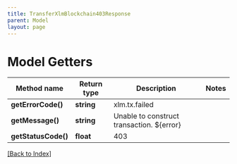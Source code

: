 ```yaml
---
title: TransferXlmBlockchain403Response
parent: Model
layout: page
---
```


# Model Getters

Method name | Return type | Description | Notes
------------ | ------------- | ------------- | -------------
**getErrorCode()** | **string** | xlm.tx.failed |
**getMessage()** | **string** | Unable to construct transaction. ${error} |
**getStatusCode()** | **float** | 403 |

[[Back to Index]](../index.md)
